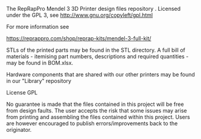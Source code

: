 The RepRapPro Mendel 3 3D Printer design files repository
.
Licensed under the GPL 3, see http://www.gnu.org/copyleft/gpl.html




For more information see 

   https://reprappro.com/shop/reprap-kits/mendel-3-full-kit/


STLs of the printed parts may be found in the STL directory. A full bill of materials - itemising part numbers, descriptions and required quantities - may be found in BOM.xlsx.

Hardware components that are shared with our other printers may be found in our "Library" repository

License GPL

No guarantee is made that the files contained in this project will be free
from design faults. The user accepts the risk that some issues may arise
from printing and assembling the files contained within this project. Users
are however encouraged to publish errors/improvements back to the originator.

